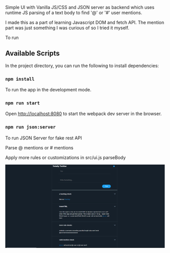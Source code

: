 Simple UI with Vanilla JS/CSS and JSON server as backend which uses runtime JS parsing of a text body to find '@' or '#' user mentions.

I made this as a part of learning Javascript DOM and fetch API. The mention part was just something I was curious of so I tried it myself. 

To run

## Available Scripts

In the project directory, you can run the following to install dependencies:

### `npm install`

To run the app in the development mode.<br />

### `npm run start`

Open [http://localhost:8080](http://localhost:8080) to start the webpack dev server in the browser.

### `npm run json:server`

To run JSON Server for fake rest API

Parse @ mentions or # mentions 

Apply more rules or customizations in src/ui.js parseBody

![GitHub Logo](/img/screenshot.jpg)